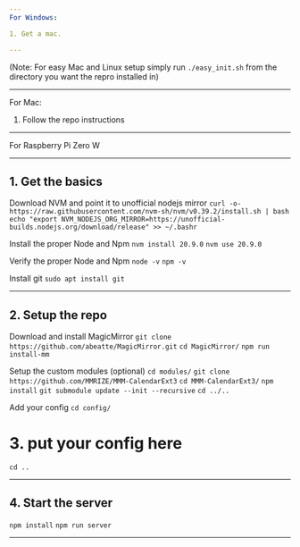 ```yaml
---
For Windows:

1. Get a mac.

---
```


(Note: For easy Mac and Linux setup simply run `./easy_init.sh` from the directory you want the repro installed in)

---
For Mac:

1. Follow the repo instructions

---
For Raspberry Pi Zero W

---

## 1. Get the basics

Download NVM and point it to unofficial nodejs mirror
`curl -o- https://raw.githubusercontent.com/nvm-sh/nvm/v0.39.2/install.sh | bash`
`echo "export NVM_NODEJS_ORG_MIRROR=https://unofficial-builds.nodejs.org/download/release" >> ~/.bashr`

Install the proper Node and Npm
`nvm install 20.9.0`
`nvm use 20.9.0`

Verify the proper Node and Npm
`node -v`
`npm -v`

Install git
`sudo apt install git`

---

## 2. Setup the repo

Download and install MagicMirror
`git clone https://github.com/abeatte/MagicMirror.git`
`cd MagicMirror/`
`npm run install-mm`

Setup the custom modules (optional)
`cd modules/`
`git clone https://github.com/MMRIZE/MMM-CalendarExt3`
`cd MMM-CalendarExt3/`
`npm install`
`git submodule update --init --recursive`
`cd ../..`

Add your config
`cd config/`

# 3. put your config here

`cd ..`

---

## 4. Start the server

`npm install`
`npm run server`

---
